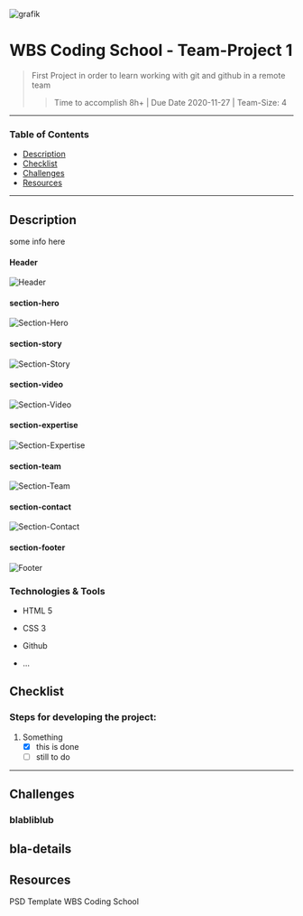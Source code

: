 ![grafik](![grafik](https://user-images.githubusercontent.com/22038252/100191929-4e43e300-2ef1-11eb-85a6-cbb04d12272b.png)
)

# WBS Coding School  -  Team-Project 1

> First Project in order to learn working with git and github in a remote team 
>> Time to accomplish 8h+ | Due Date 2020-11-27 | Team-Size: 4
---

### Table of Contents
- [Description](#description)
- [Checklist](#checklist)
- [Challenges](#challenges)
- [Resources](#used-resources)

---

## Description
some info here

#### Header
![Header](https://user-images.githubusercontent.com/22038252/100227979-4a7c8480-2f22-11eb-9caf-8e6718b876cb.png)
#### section-hero
![Section-Hero](https://user-images.githubusercontent.com/22038252/100228036-5ff1ae80-2f22-11eb-961b-81041d0472c7.png)
#### section-story
![Section-Story](https://user-images.githubusercontent.com/22038252/100228072-697b1680-2f22-11eb-83ee-b449443503f0.png)
#### section-video
![Section-Video](https://user-images.githubusercontent.com/22038252/100228098-73047e80-2f22-11eb-8154-04a9361c2855.png)
#### section-expertise
![Section-Expertise](https://user-images.githubusercontent.com/22038252/100228120-7c8de680-2f22-11eb-8d84-75e85787914a.png)
#### section-team
![Section-Team](https://user-images.githubusercontent.com/22038252/100228139-84e62180-2f22-11eb-8c2d-4f99c52e2600.png)
#### section-contact
![Section-Contact](https://user-images.githubusercontent.com/22038252/100228164-8e6f8980-2f22-11eb-80db-f4d68f8d0dd2.png)
#### section-footer
![Footer](https://user-images.githubusercontent.com/22038252/100228185-97605b00-2f22-11eb-8676-dd54659996fd.png)


### Technologies & Tools

- HTML 5
- CSS 3 

- Github
- ...

## Checklist

### Steps for developing the project:
1. Something
    - [x] this is done
    - [ ] still to do

---
## Challenges

### blabliblub
bla-details
---

## Resources
PSD Template 
WBS Coding School